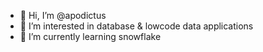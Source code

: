 - 👋 Hi, I’m @apodictus
- 👀 I’m interested in database & lowcode data applications
- 🌱 I’m currently learning snowflake

<!---
apodictus/apodictus is a ✨ special ✨ repository because its `README.md` (this file) appears on your GitHub profile.
You can click the Preview link to take a look at your changes.
--->
